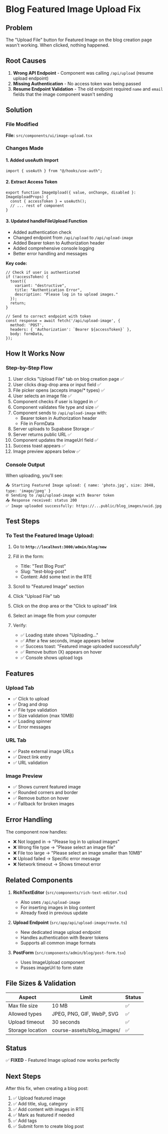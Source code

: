 # Blog Featured Image Upload Fix

## Problem
The "Upload File" button for Featured Image on the blog creation page wasn't working. When clicked, nothing happened.

## Root Causes
1. **Wrong API Endpoint** - Component was calling `/api/upload` (resume upload endpoint)
2. **Missing Authentication** - No access token was being passed
3. **Resume Endpoint Validation** - The old endpoint required `name` and `email` fields that the image component wasn't sending

## Solution

### File Modified
**File:** `src/components/ui/image-upload.tsx`

### Changes Made

#### 1. Added useAuth Import
```tsx
import { useAuth } from "@/hooks/use-auth";
```

#### 2. Extract Access Token
```tsx
export function ImageUpload({ value, onChange, disabled }: ImageUploadProps) {
  const { accessToken } = useAuth();
  // ... rest of component
}
```

#### 3. Updated handleFileUpload Function
- Added authentication check
- Changed endpoint from `/api/upload` to `/api/upload-image`
- Added Bearer token to Authorization header
- Added comprehensive console logging
- Better error handling and messages

**Key code:**
```tsx
// Check if user is authenticated
if (!accessToken) {
  toast({
    variant: "destructive",
    title: "Authentication Error",
    description: "Please log in to upload images."
  });
  return;
}

// Send to correct endpoint with token
const response = await fetch('/api/upload-image', {
  method: 'POST',
  headers: { 'Authorization': `Bearer ${accessToken}` },
  body: formData,
});
```

## How It Works Now

### Step-by-Step Flow
1. User clicks "Upload File" tab on blog creation page ✅
2. User clicks drag-drop area or input field ✅
3. File picker opens (accepts image/* types) ✅
4. User selects an image file ✅
5. Component checks if user is logged in ✅
6. Component validates file type and size ✅
7. Component sends to `/api/upload-image` with:
   - Bearer token in Authorization header
   - File in FormData
8. Server uploads to Supabase Storage ✅
9. Server returns public URL ✅
10. Component updates the imageUrl field ✅
11. Success toast appears ✅
12. Image preview appears below ✅

### Console Output
When uploading, you'll see:
```
📤 Starting Featured Image upload: { name: 'photo.jpg', size: 2048, type: 'image/jpeg' }
🌐 Sending to /api/upload-image with Bearer token
📥 Response received: status 200
✅ Image uploaded successfully: https://...public/blog_images/uuid.jpg
```

## Test Steps

### To Test the Featured Image Upload:

1. Go to **`http://localhost:3000/admin/blog/new`**

2. Fill in the form:
   - Title: "Test Blog Post"
   - Slug: "test-blog-post"
   - Content: Add some text in the RTE

3. Scroll to "Featured Image" section

4. Click "Upload File" tab

5. Click on the drop area or the "Click to upload" link

6. Select an image file from your computer

7. Verify:
   - ✅ Loading state shows "Uploading..."
   - ✅ After a few seconds, image appears below
   - ✅ Success toast: "Featured image uploaded successfully"
   - ✅ Remove button (X) appears on hover
   - ✅ Console shows upload logs

## Features

### Upload Tab
- ✅ Click to upload
- ✅ Drag and drop
- ✅ File type validation
- ✅ Size validation (max 10MB)
- ✅ Loading spinner
- ✅ Error messages

### URL Tab
- ✅ Paste external image URLs
- ✅ Direct link entry
- ✅ URL validation

### Image Preview
- ✅ Shows current featured image
- ✅ Rounded corners and border
- ✅ Remove button on hover
- ✅ Fallback for broken images

## Error Handling

The component now handles:
- ❌ Not logged in → "Please log in to upload images"
- ❌ Wrong file type → "Please select an image file"
- ❌ File too large → "Please select an image smaller than 10MB"
- ❌ Upload failed → Specific error message
- ❌ Network timeout → Shows timeout error

## Related Components

1. **RichTextEditor** (`src/components/rich-text-editor.tsx`)
   - Also uses `/api/upload-image`
   - For inserting images in blog content
   - Already fixed in previous update

2. **Upload Endpoint** (`src/app/api/upload-image/route.ts`)
   - New dedicated image upload endpoint
   - Handles authentication with Bearer tokens
   - Supports all common image formats

3. **PostForm** (`src/components/admin/blog/post-form.tsx`)
   - Uses ImageUpload component
   - Passes imageUrl to form state

## File Sizes & Validation

| Aspect | Limit | Status |
|--------|-------|--------|
| Max file size | 10 MB | ✅ |
| Allowed types | JPEG, PNG, GIF, WebP, SVG | ✅ |
| Upload timeout | 30 seconds | ✅ |
| Storage location | course-assets/blog_images/ | ✅ |

## Status
✅ **FIXED** - Featured Image upload now works perfectly

## Next Steps

After this fix, when creating a blog post:
1. ✅ Upload featured image
2. ✅ Add title, slug, category
3. ✅ Add content with images in RTE
4. ✅ Mark as featured if needed
5. ✅ Add tags
6. ✅ Submit form to create blog post
